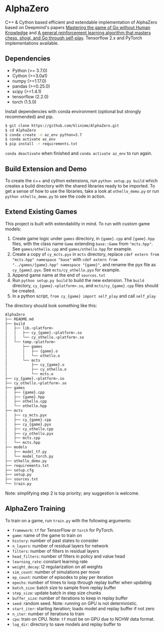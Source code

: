 # AlphaZero

C++ & Cython based efficient and extendable implementation of AlphaZero based on Deepmind's papers [Mastering the game of Go without Human Knowledge](https://deepmind.com/research/publications/mastering-game-go-without-human-knowledge) and [A general reinforcement learning algorithm that masters chess, shogi, and Go through self-play](https://deepmind.com/research/publications/general-reinforcement-learning-algorithm-masters-chess-shogi-and-go-through-self-play). Tensorflow 2.x and PyTorch implementations available.

## Dependencies
* Python (>= 3.7.0)
* Cython (>=3.0a1)
* numpy (>=1.17.0)
* pandas (>=0.25.0)
* scipy (>=1.4.1)
* tensorflow (2.2.0)
* torch (1.5.0)

Install dependencies with conda environment (optional but strongly recommended) and pip.
```sh
$ git clone https://github.com/klinime/AlphaZero.git
$ cd AlphaZero
$ conda create -n az_env python=3.7
$ conda activate az_env
$ pip install -r requirements.txt
```
```conda deactivate``` when finished and ```conda activate az_env``` to run again.

## Build Extension and Demo
To create the c++ and cython extensions, run ```python setup.py build``` which creates a build directory with the shared libraries ready to be imported. To get a sense of how to use the libraries, take a look at ```othello_demo.py``` or run ```
python othello_demo.py``` to see the code in action.

## Extend Existing Games
This project is built with extendability in mind. To run with custom game models:
1. Create game logic under ```games``` directory, in  ```{game}.cpp``` and ```{game}.hpp``` files, with the class name ```Game``` extending ```base::Game``` from ```"mcts.hpp"```. See ```games/othello.cpp``` and ```games/othello.hpp``` for example.
2. Create a copy of ```cy_mcts.pyx``` in ```mcts``` directory, replace ```cdef extern from "mcts.hpp" namespace "base"``` with ```cdef extern from "../games/{game}.hpp" namespace "{game}"```, and rename the pyx file as ```cy_{game}.pyx```. See ```mcts/cy_othello.pyx``` for example.
3. Append game name at the end of ```sources.txt```
4. Run ```python setup.py build``` to build the new extension. The ```build``` directory, ```cy_{game}.<platform>.so```, and  ```mcts/cy_{game}.cpp``` files should be created.
5. In a python script, ```from cy_{game} import self_play``` and call ```self_play``` 

The directory should look something like this:
```sh
AlphaZero
├── README.md
├── build
│   ├── lib.<platform>
│   │   ├── cy_{game}.<platform>.so
│   │   └── cy_othello.<platform>.so
│   └── temp.<platform>
│       ├── games
│       │   ├── {game}.o
│       │   └── othello.o
│       └── mcts
│           ├── cy_{game}.o
│           ├── cy_othello.o
│           └── mcts.o
├── cy_{game}.<platform>.so
├── cy_othello.<platform>.so
├── games
│   ├── {game}.cpp
│   ├── {game}.hpp
│   ├── othello.cpp
│   └── othello.hpp
├── mcts
│   ├── cy_mcts.pyx
│   ├── cy_{game}.cpp
│   ├── cy_{game}.pyx
│   ├── cy_othello.cpp
│   ├── cy_othello.pyx
│   ├── mcts.cpp
│   └── mcts.hpp
├── models
│   ├── model_tf.py
│   └── model_torch.py
├── othello_demo.py
├── requirements.txt
├── setup.cfg
├── setup.py
├── sources.txt
└── train.py
```

Note: simplifying step 2 is top priority; any suggestion is welcome.

## AlphaZero Training
To train on a game, run ```train.py``` with the following arguments:
* ```framework```: ```tf``` for TensorFlow or ```torch``` for PyTorch.
* ```game```: name of the game to train on
* ```history```: number of past states to consider
* ```n_layers```: number of residual layers for network
* ```filters```: number of filters in residual layers
* ```head_filters```: number of filters in policy and value head
* ```learning_rate```: constant learning rate
* ```weight_decay```: l2 regularization on all weights
* ```sim_count```: number of simulations per move
* ```ep_count```: number of episodes to play per iteration
* ```epochs```: number of times to loop through replay buffer when updating
* ```batch_size```: batch size to sample from replay buffer
* ```step_size```: update batch in step size chunks
* ```buffer_size```: number of iterations to keep in replay buffer
* ```seed```: random seed. Note: running on GPU is not deterministic.
* ```start_iter```: starting iteration; loads model and replay buffer if not zero
* ```n_iter```: number of iterations to train
* ```cpu```: train on CPU. Note: ```tf``` must be on GPU due to NCHW data format.
* ```log_dir```: directory to save models and replay buffer to
